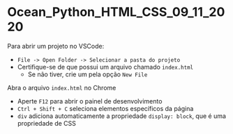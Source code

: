 # Ocean_Python_HTML_CSS_09_11_2020

Para abrir um projeto no VSCode:

- `File -> Open Folder -> Selecionar a pasta do projeto`
- Certifique-se de que possui um arquivo chamado `index.html`
  - Se não tiver, crie um pela opção `New File`

Abra o arquivo `index.html` no Chrome
- Aperte `F12` para abrir o painel de desenvolvimento
- `Ctrl + Shift + C` seleciona elementos específicos da página
- `div` adiciona automaticamente a propriedade `display: block`, que é uma propriedade de CSS
